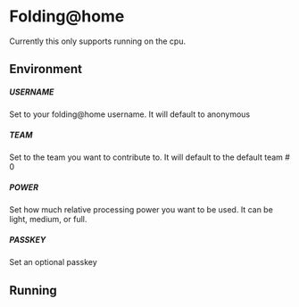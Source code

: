 # Folding@home
Currently this only supports running on the cpu.
## Environment
##### USERNAME
Set to your folding@home username. It will default to anonymous
##### TEAM
Set to the team you want to contribute to. It will default to the default team # 0
##### POWER
Set how much relative processing power you want to be used. It can be light, medium, or full.
##### PASSKEY
Set an optional passkey
## Running
``` docker run --rm -it -e USERNAME=snppla -e TEAM=224497 -e POWER=full snppla/folding-at-home
```

